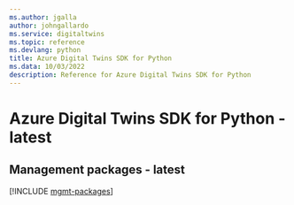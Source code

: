 ```yaml
---
ms.author: jgalla
author: johngallardo
ms.service: digitaltwins
ms.topic: reference
ms.devlang: python
title: Azure Digital Twins SDK for Python
ms.data: 10/03/2022
description: Reference for Azure Digital Twins SDK for Python
---
```

# Azure Digital Twins SDK for Python - latest

## Management packages - latest
[!INCLUDE [mgmt-packages](digital-twins-mgmt-index.md)]